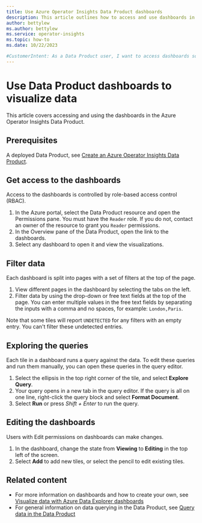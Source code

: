 ```yaml
---
title: Use Azure Operator Insights Data Product dashboards
description: This article outlines how to access and use dashboards in the Azure Operator Insights Data Product.
author: bettylew
ms.author: bettylew
ms.service: operator-insights
ms.topic: how-to
ms.date: 10/22/2023

#CustomerIntent: As a Data Product user, I want to access dashboards so that I can view my data.
---
```


# Use Data Product dashboards to visualize data

This article covers accessing and using the dashboards in the Azure Operator Insights Data Product.

## Prerequisites

A deployed Data Product, see [Create an Azure Operator Insights Data Product](data-product-create.md).

## Get access to the dashboards

Access to the dashboards is controlled by role-based access control (RBAC).

1. In the Azure portal, select the Data Product resource and open the Permissions pane. You must have the `Reader` role. If you do not, contact an owner of the resource to grant you `Reader` permissions.
1. In the Overview pane of the Data Product, open the link to the dashboards.
1. Select any dashboard to open it and view the visualizations.

## Filter data

Each dashboard is split into pages with a set of filters at the top of the page.

1. View different pages in the dashboard by selecting the tabs on the left.
1. Filter data by using the drop-down or free text fields at the top of the page.
    You can enter multiple values in the free text fields by separating the inputs with a comma and no spaces, for example: `London,Paris`.

Note that some tiles will report `UNDETECTED` for any filters with an empty entry. You can't filter these undetected entries.

## Exploring the queries

Each tile in a dashboard runs a query against the data. To edit these queries and run them manually, you can open these queries in the query editor.

1. Select the ellipsis in the top right corner of the tile, and select **Explore Query**.
1. Your query opens in a new tab in the query editor. If the query is all on one line, right-click the query block and select **Format Document**.
1. Select **Run** or press *Shift + Enter* to run the query.

## Editing the dashboards

Users with Edit permissions on dashboards can make changes.

1. In the dashboard, change the state from **Viewing** to **Editing** in the top left of the screen.
1. Select **Add** to add new tiles, or select the pencil to edit existing tiles.

## Related content

- For more information on dashboards and how to create your own, see [Visualize data with Azure Data Explorer dashboards](../data-explorer/azure-data-explorer-dashboards.md)
- For general information on data querying in the Data Product, see [Query data in the Data Product](data-query.md)
